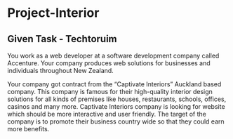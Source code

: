 # Project-Interior
## Given Task - Techtoruim
You work as a web developer at a software development company called Accenture. Your company produces web solutions for businesses and individuals throughout New Zealand.

Your company got contract from the “Captivate Interiors” Auckland based company. This company is famous for their high-quality interior design solutions for all kinds of premises like houses, restaurants, schools, offices, casinos and many more. Captivate Interiors company is looking for website which should be more interactive and user friendly. The target of the company is to promote their business country wide so that they could earn more benefits.
